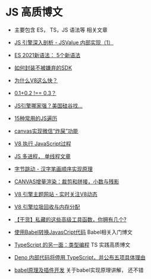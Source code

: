 # JS 高质博文
* 主要包含 ES， TS，JS 语法等 相关文章

* [JS 引擎深入剖析 - JSValue 内部实现（1）](https://www.infoq.cn/article/e8CdMSWKcDJSk3JhrGus)
* [ES 2021新语法： 5个新语法](https://h3manth.com/ES2021/)
* [如何封装不被嫌弃的SDK](https://mp.weixin.qq.com/s/vbRkCgncWZswqnrz30LiLQ)
* [为什么V8这么快？](https://blog.csdn.net/horkychen/article/details/7761199)
* [0.1+0.2 !== 0.3？](https://juejin.cn/post/6844903700356399112)
* [JS引擎哪家强？美国硅谷找...](https://mp.weixin.qq.com/s/2cxe1L9_vyB8oNg2jr2rkg)
* [15种常用的JS遍历](https://juejin.cn/post/6966390357005172773#comment)
* [canvas实现微信“炸屎”功能](https://mp.weixin.qq.com/s/sUDz1PgIsYlVOcXyjsb-7Q)
* [V8 执行 JavaScript过程](https://mp.weixin.qq.com/s/Y1kc5K7kr8y7jKC0mXg1Bw)
* [JS 多进程， 单线程文章](https://zhuanlan.zhihu.com/p/33230026?utm_source=wechat_session&utm_medium=social&s_r=0)
* [字节跳动 - 汉字笔画顺序实现原理](https://mp.weixin.qq.com/s/dhh5UVXPD9d9bD3JfYOU9w)
* [CANVAS增量渲染：裁剪和拼接，小数与残影](https://mp.weixin.qq.com/s/dbL62keGESFeNvyGYqFrPw) 
* [V8 引擎主题网站 - 实时关注V8动态](https://v8.dev/)
* [V8 引擎垃圾回收与内存分配](https://segmentfault.com/a/1190000038594837)
* [【干货】私藏的这些高级工具函数，你拥有几个?](https://juejin.cn/post/6987166546502090788#heading-19)
* [使用Babel转换JavasCript代码](https://zhuanlan.zhihu.com/p/118319241) Babel相关入门博文
* [TypeScript 的另一面：类型编程](https://juejin.cn/post/6989796543880495135?from=main_page#heading-22) TS 实践高质博文
* [Deno 内部代码将停用 TypeScript，并公布五项具体理由](https://www.infoq.cn/article/u72qtztgazttfazzihbz)
* [babel原理及插件开发](https://juejin.cn/post/6844903603983892487) 关于babel实现原理讲解， 还不错 
